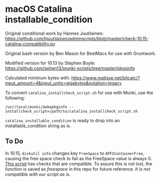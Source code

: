 # macOS Catalina installable_condition

Original conditional work by Hannes Juutilainen: https://github.com/hjuutilainen/adminscripts/blob/master/check-10.15-catalina-compatibility.py

Original bash version by Ben Mason for BestMacs for use with Gruntwork.

Modified version for 10.13 by Stephen Boyle: https://github.com/sphen13/munki-scripts/tree/master/pkgsinfo

Calculated minimum bytes with: https://www.matisse.net/bitcalc/?input_amount=4&input_units=gigabytes&notation=legacy

To convert `catalina_installcheck_script.sh` for use with Munki, use the following:

	/usr/local/munki/makepkginfo --installcheck_script=/path/to/catalina_installcheck_script.sh

`catalina_installable_condition` is ready to drop into an installable_condition string as is.

## To Do

In 10.15, `diskutil info` changes key `FreeSpace` to `APFSContainerFree`, causing the free space check to fail as the FreeSpace value is always 0. [This script](https://github.com/kc9wwh/macOSUpgrade/blob/master/macOSUpgrade.sh#L260-L265) has checks that are compatible. To assure this is not lost, the function is saved as *freespace* in this repo for future reference. *It is not compatible with our script as is.*